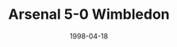 ---
layout: post
title: Arsenal 5-0 Wimbledon
date: 1998-04-18
categories: premier-league
video: z2trW1udNjs
summary: "Arsenal thrash Wimbledon with 5 different goalscorers"
excerpt: "Arsenal thrash Wimbledon with 5 different goalscorers"
title: Arsenal 5-0 Wimbledon
---